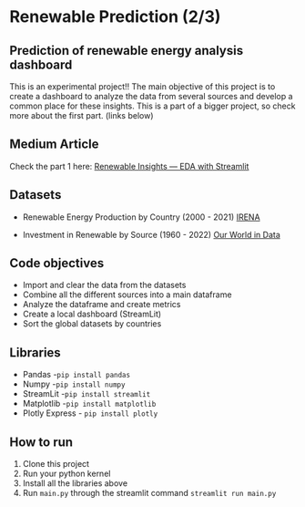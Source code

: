 # Renewable Prediction (2/3)
## Prediction of renewable energy analysis dashboard

This is an experimental project!! The main objective of this project is to create a dashboard to analyze the data from several sources and develop a common place for these insights. This is a part of a bigger project, so check more about the first part. (links below)

## Medium Article
Check the part 1 here:
<a href='https://medium.com/@forceliuss/renewable-insight-eda-with-streamlit-006a4a0c7b6c' target='_blank'>Renewable Insights — EDA with Streamlit</a>

## Datasets

* Renewable Energy Production by Country (2000 - 2021)
<a href='https://pxweb.irena.org/pxweb/en/IRENASTAT/IRENASTAT__Power%20Capacity%20and%20Generation/REGEN_2023_cycle2.px/' target='_blank'>IRENA</a>

* Investment in Renewable by Source (1960 - 2022)
<a href='https://ourworldindata.org/grapher/investment-in-renewable-energy-by-technology?facet=none' target='_blank'>Our World in Data</a>


## Code objectives

 - Import and clear the data from the datasets
 - Combine all the different sources into a main dataframe
 - Analyze the dataframe and create metrics
 - Create a local dashboard (StreamLit)
 - Sort the global datasets by countries

## Libraries

* Pandas -`pip install pandas`
* Numpy -`pip install numpy`
* StreamLit -`pip install streamlit`
* Matplotlib -`pip install matplotlib`
* Plotly Express - `pip install plotly`

## How to run

1. Clone this project 
2. Run your python kernel
3. Install all the libraries above
4. Run `main.py` through the streamlit command `streamlit run main.py`
